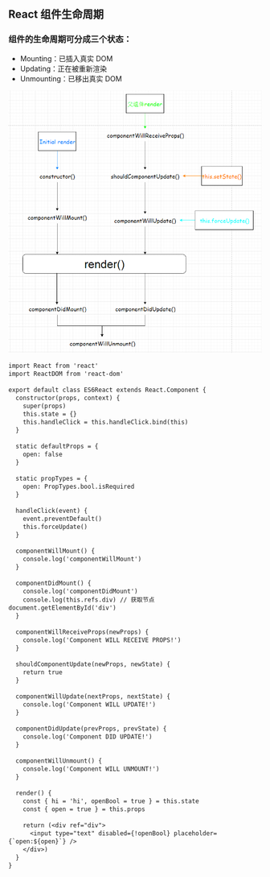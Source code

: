 ## React 组件生命周期
### 组件的生命周期可分成三个状态：
- Mounting：已插入真实 DOM
- Updating：正在被重新渲染
- Unmounting：已移出真实 DOM

![React生命周期](https://github.com/luocong2016/antd_demo/blob/master/src/assets/react%E7%94%9F%E5%91%BD%E5%91%A8%E6%9C%9F.png)

```
import React from 'react'
import ReactDOM from 'react-dom'

export default class ES6React extends React.Component {
  constructor(props, context) {
    super(props)
    this.state = {}
    this.handleClick = this.handleClick.bind(this)
  }

  static defaultProps = {
    open: false
  }

  static propTypes = {
    open: PropTypes.bool.isRequired
  }

  handleClick(event) {
    event.preventDefault()
    this.forceUpdate()
  }

  componentWillMount() {
    console.log('componentWillMount')
  }

  componentDidMount() {
    console.log('componentDidMount')
    console.log(this.refs.div) // 获取节点document.getElementById('div')
  }

  componentWillReceiveProps(newProps) {
    console.log('Component WILL RECEIVE PROPS!')
  }

  shouldComponentUpdate(newProps, newState) {
    return true
  }

  componentWillUpdate(nextProps, nextState) {
    console.log('Component WILL UPDATE!')
  }

  componentDidUpdate(prevProps, prevState) {
    console.log('Component DID UPDATE!')
  }

  componentWillUnmount() {
    console.log('Component WILL UNMOUNT!')
  }

  render() {
    const { hi = 'hi', openBool = true } = this.state
    const { open = true } = this.props

    return (<div ref="div">
      <input type="text" disabled={!openBool} placeholder={`open:${open}`} />
    </div>)
  }
}
```
